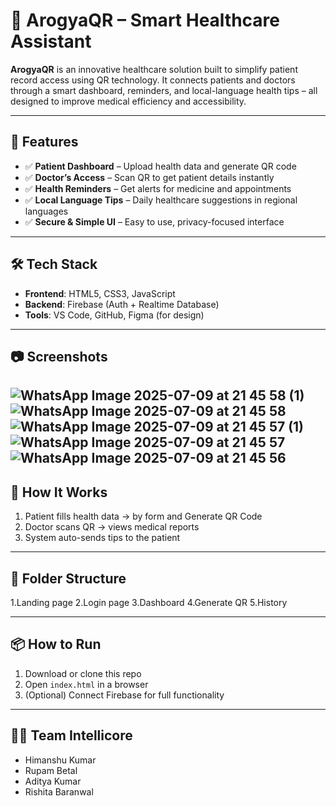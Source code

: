# 🏥 ArogyaQR – Smart Healthcare Assistant

**ArogyaQR** is an innovative healthcare solution built to simplify patient record access using QR technology. It connects patients and doctors through a smart dashboard, reminders, and local-language health tips – all designed to improve medical efficiency and accessibility.

---

## 🚀 Features

- ✅ **Patient Dashboard** – Upload health data and generate QR code  
- ✅ **Doctor’s Access** – Scan QR to get patient details instantly  
- ✅ **Health Reminders** – Get alerts for medicine and appointments  
- ✅ **Local Language Tips** – Daily healthcare suggestions in regional languages  
- ✅ **Secure & Simple UI** – Easy to use, privacy-focused interface  

---

## 🛠️ Tech Stack

- **Frontend**: HTML5, CSS3, JavaScript  
- **Backend**: Firebase (Auth + Realtime Database)  
- **Tools**: VS Code, GitHub, Figma (for design)

---

## 📷 Screenshots 
![WhatsApp Image 2025-07-09 at 21 45 58 (1)](https://github.com/user-attachments/assets/43e664e0-0b52-4025-95ee-a72ea7bdd44c)
![WhatsApp Image 2025-07-09 at 21 45 58](https://github.com/user-attachments/assets/18dd52a6-21ff-4c97-bffb-ad8d9751181c)
![WhatsApp Image 2025-07-09 at 21 45 57 (1)](https://github.com/user-attachments/assets/0d82d0b8-9f50-4a40-861f-373da5190a38)
![WhatsApp Image 2025-07-09 at 21 45 57](https://github.com/user-attachments/assets/8fd07487-f1e4-4c58-be10-22f526870204)
![WhatsApp Image 2025-07-09 at 21 45 56](https://github.com/user-attachments/assets/9bd93a81-6dcd-4ef5-a819-536182320094)
---

## 🧠 How It Works

1. Patient fills health data → by form and Generate QR Code 
2. Doctor scans QR → views medical reports
3. System auto-sends tips to the patient  

---

## 📂 Folder Structure
1.Landing page
2.Login page
3.Dashboard 
4.Generate QR
5.History

---

## 📦 How to Run

1. Download or clone this repo
2. Open `index.html` in a browser
3. (Optional) Connect Firebase for full functionality

---

## 👨‍💻 Team Intellicore

- Himanshu Kumar
- Rupam Betal
- Aditya Kumar
- Rishita Baranwal





